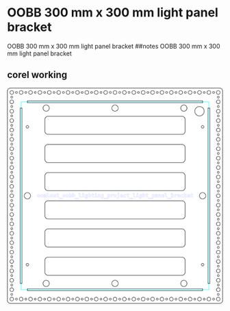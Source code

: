 # OOBB 300 mm x 300 mm light panel bracket
OOBB 300 mm x 300 mm light panel bracket
##notes
OOBB 300 mm x 300 mm light panel bracket  




## corel working
![](working_600.png) 





